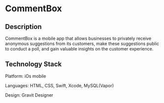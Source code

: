 # CommentBox
## Description
CommentBox is a mobile app that allows businesses to privately receive anonymous suggestions from its customers, make these suggestions public to conduct a poll, and gain valuable insights on the customer experience.

## Technology Stack
Platform: iOs mobile

Languages: HTML, CSS, Swift, Xcode, MySQL(Vapor)

Design: Gravit Designer
